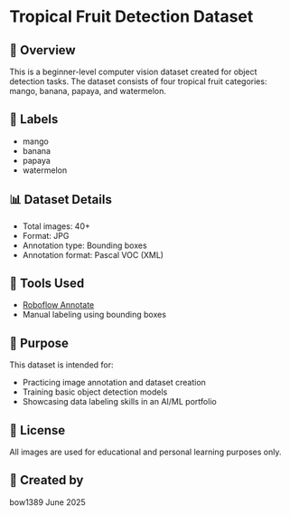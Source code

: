 # Tropical Fruit Detection Dataset

## 📘 Overview

This is a beginner-level computer vision dataset created for object detection tasks. The dataset consists of four tropical fruit categories: mango, banana, papaya, and watermelon.

## 🍍 Labels

- mango
- banana
- papaya
- watermelon

## 📊 Dataset Details

- Total images: 40+
- Format: JPG
- Annotation type: Bounding boxes
- Annotation format: Pascal VOC (XML)

## 🧰 Tools Used

- [Roboflow Annotate](https://app.roboflow.com)
- Manual labeling using bounding boxes

## 🎯 Purpose

This dataset is intended for:
- Practicing image annotation and dataset creation
- Training basic object detection models
- Showcasing data labeling skills in an AI/ML portfolio

## 📎 License

All images are used for educational and personal learning purposes only.

## 👤 Created by

bow1389
June 2025
